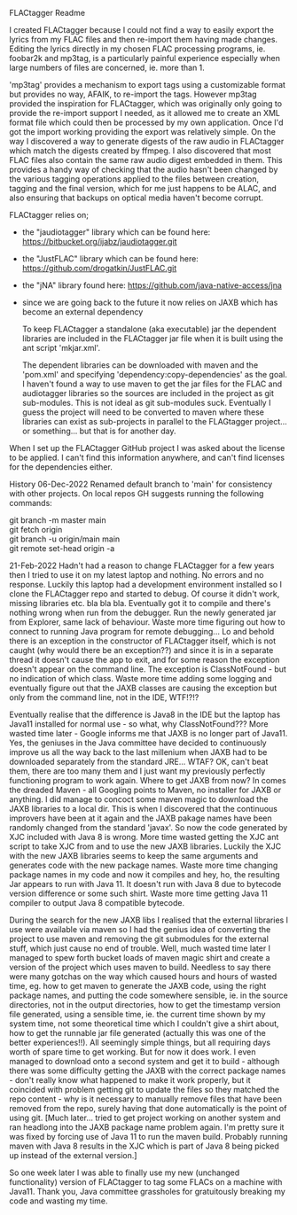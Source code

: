 FLACtagger Readme

I created FLACtagger because I could not find a way to easily export the lyrics from my
FLAC files and then re-import them having made changes. Editing the lyrics directly in
my chosen FLAC processing programs, ie. foobar2k and mp3tag, is a particularly painful experience
especially when large numbers of files are concerned, ie. more than 1.

'mp3tag' provides a mechanism to export tags using a customizable format but provides no way, AFAIK,
to re-import the tags. However mp3tag provided the inspiration for FLACtagger, which was originally
only going to provide the re-import support I needed, as it allowed me to create an XML format file
which could then be processed by my own application. Once I'd got the import working 
providing the export was relatively simple. On the way I discovered a way to generate digests of the
raw audio in FLACtagger which match the digests created by ffmpeg. I also discovered that most FLAC files
also contain the same raw audio digest embedded in them. This provides a handy way of checking that the audio
hasn't been changed by the various tagging operations applied to the files between creation, tagging and 
the final version, which for me just happens to be ALAC, and also ensuring that backups on optical
media haven't become corrupt.

FLACtagger relies on;
- the "jaudiotagger" library which can be found here: https://bitbucket.org/ijabz/jaudiotagger.git
- the "JustFLAC" library which can be found here: https://github.com/drogatkin/JustFLAC.git
- the "jNA" library found here: https://github.com/java-native-access/jna
- since we are going back to the future it now relies on JAXB which has become an external dependency
  
  To keep FLACtagger a standalone (aka executable) jar the dependent libraries are included in the FLACtagger
  jar file when it is built using the ant script 'mkjar.xml'. 
  
  The dependent libraries can be downloaded with maven and the 'pom.xml' and specifying 
  'dependency:copy-dependencies' as the goal. I haven't found a way to use maven to get the jar files
  for the FLAC and audiotagger libraries so the sources are included in the project as git sub-modules.
  This is not ideal as git sub-modules suck. Eventually I guess the project will need to be converted to
  maven where these libraries can exist as sub-projects in parallel to the FLAGtagger project... or something...
  but that is for another day.

When I set up the FLACtagger GitHub project I was asked about the license to be applied. I can't find this
information anywhere, and can't find licenses for the dependencies either.

History
06-Dec-2022 Renamed default branch to 'main' for consistency with other projects. On local repos GH suggests 
running the following commands:

git branch -m master main  
git fetch origin  
git branch -u origin/main main  
git remote set-head origin -a  

21-Feb-2022 Hadn't had a reason to change FLACtagger for a few years then I tried to use it on
my latest laptop and nothing. No errors and no response. Luckily this laptop had a development environment
installed so I clone the FLACtagger repo and started to debug. Of course it didn't work, missing libraries
etc. bla bla bla. Eventually got it to compile and there's nothing wrong when run from the debugger. Run
the newly generated jar from Explorer, same lack of behaviour. Waste more time figuring out how to connect
to running Java program for remote debugging... Lo and behold there is an exception in the constructor of
FLACtagger itself, which is not caught (why would there be an exception??) and since it is in a separate thread
it doesn't cause the app to exit, and for some reason the exception doesn't appear on the command line. The
exception is ClassNotFound - but no indication of which class. Waste more time adding some logging and eventually
figure out that the JAXB classes are causing the exception but only from the command line, not in the IDE, WTF!?!?

Eventually realise that the difference is Java8 in the IDE but the laptop has Java11 installed for normal use - so
what, why ClassNotFound??? More wasted time later - Google informs me that JAXB is no longer part of Java11. Yes,
the geniuses in the Java committee have decided to continuously improve us all the way back to the last millenium
when JAXB had to be downloaded separately from the standard JRE... WTAF? OK, can't beat them, there are too many
them and I just want my previously perfectly functioning program to work again. 
Where to get JAXB from now? 
In comes the dreaded Maven - all Googling points to Maven, no installer for JAXB or anything. 
I did manage to concoct some maven magic to download the JAXB libraries to a local dir.
This is when I discovered that the continuous improvers have been at it again and the
JAXB pakage names have been randomly changed from the standard 'javax'. So now the code generated
by XJC included with Java 8 is wrong. More time wasted getting the XJC ant script to take XJC from and to use the 
new JAXB libraries. Luckily the XJC with the new JAXB libraries seems to keep the same arguments and generates code 
with the new package names. Waste more time changing package names in my code and now it compiles and hey, ho, 
the resulting Jar appears to run with Java 11. It doesn't
run with Java 8 due to bytecode version difference or some such shirt. Waste more time getting Java 11 compiler to
output Java 8 compatible bytecode.

During the search for the new JAXB libs I realised that the external libraries I use were available via maven so I
had the genius idea of converting the project to use maven and removing the git submodules for the external stuff,
which just cause no end of trouble. Well, much wasted time later I managed to spew forth bucket loads of maven magic 
shirt and create a version of the project which uses maven to build. Needless to say there were many gotchas on the
way which caused hours and hours of wasted time, eg. how to get maven to generate the JAXB code, using the right
package names, and putting the code somewhere sensible, ie. in the source directories, not in the output directories,
how to get the timestamp version file generated, using a sensible time, ie. the current time shown by my 
system time, not some theoretical time which I couldn't give a shirt about, how to get the runnable jar file
generated (actually this was one of the better experiences!!). All seemingly simple things, but all requiring days
worth of spare time to get working. But for now it does work. I even managed to download onto a second system and
get it to build - although there was some difficulty getting the JAXB with the correct package names - don't really
know what happened to make it work properly, but it coincided with problem getting git to update the files so
they matched the repo content - why is it necessary to manually remove files that have been removed from the repo, 
surely having that done automatically is the point of using git. [Much later... tried to get project working on another 
system and ran headlong into the JAXB package name problem again. I'm pretty sure it was fixed by forcing use of Java 11
to run the maven build. Probably running maven with Java 8 results in the XJC which is part of Java 8 being picked
up instead of the external version.]

So one week later I was able to finally use my new (unchanged functionality) version of FLACtagger to tag some
FLACs on a machine with Java11. Thank you, Java committee grassholes for gratuitously breaking my code and wasting my time.
